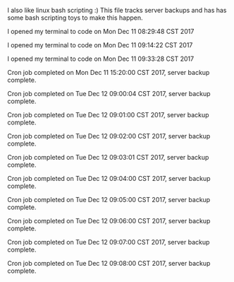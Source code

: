 I also like linux bash scripting :)
This file tracks server backups and has has some bash scripting toys to make this happen.

I opened my terminal to code on Mon Dec 11 08:29:48 CST 2017

I opened my terminal to code on Mon Dec 11 09:14:22 CST 2017

I opened my terminal to code on Mon Dec 11 09:33:28 CST 2017

Cron job completed on Mon Dec 11 15:20:00 CST 2017, server backup complete.

Cron job completed on Tue Dec 12 09:00:04 CST 2017, server backup complete.

Cron job completed on Tue Dec 12 09:01:00 CST 2017, server backup complete.

Cron job completed on Tue Dec 12 09:02:00 CST 2017, server backup complete.

Cron job completed on Tue Dec 12 09:03:01 CST 2017, server backup complete.

Cron job completed on Tue Dec 12 09:04:00 CST 2017, server backup complete.

Cron job completed on Tue Dec 12 09:05:00 CST 2017, server backup complete.

Cron job completed on Tue Dec 12 09:06:00 CST 2017, server backup complete.

Cron job completed on Tue Dec 12 09:07:00 CST 2017, server backup complete.

Cron job completed on Tue Dec 12 09:08:00 CST 2017, server backup complete.
